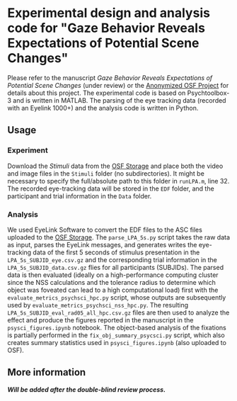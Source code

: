 # Experimental design and analysis code for "Gaze Behavior Reveals Expectations of Potential Scene Changes" 

Please refer to the manuscript *Gaze Behavior Reveals Expectations of Potential Scene Changes* (under review) or the [Anonymized OSF Project](https://osf.io/2skr3/?view_only=057f974b0703410293299ef7ca6b7531) for details about this project. 
The experimental code is based on Psychtoolbox-3 and is written in MATLAB. The parsing of the eye tracking data (recorded with an Eyelink 1000+) and the analysis code is written in Python. 

## Usage 

### Experiment
Download the *Stimuli* data from the [OSF Storage](https://osf.io/2skr3/files/osfstorage?view_only=057f974b0703410293299ef7ca6b7531) and place both the video and image files in the `Stimuli` folder (no subdirectories). It might be necessary to specify the full/absolute path to this folder in `runLPA.m`, line 32. The recorded eye-tracking data will be stored in the `EDF` folder, and the participant and trial information in the `Data` folder.

### Analysis
We used EyeLink Software to convert the EDF files to the ASC files uploaded to the [OSF Storage](https://osf.io/2skr3/files/osfstorage?view_only=057f974b0703410293299ef7ca6b7531). The `parse_LPA_5s.py` script takes the raw data as input, parses the EyeLink messages, and generates writes the eye-tracking data of the first 5 seconds of stimulus presentation in the `LPA_5s_SUBJID_eye.csv.gz` and the corresponding trial information in the `LPA_5s_SUBJID_data.csv.gz` flies for all participants (SUBJIDs). The parsed data is then evaluated (ideally on a high-performance computing cluster since the NSS calculations and the tolerance radius to determine which object was foveated can lead to a high computational load) first with the `evaluate_metrics_psychsci_hpc.py` script, whose outputs are subsequently used by `evaluate_metrics_psychsci_nss_hpc.py`. The resulting `LPA_5s_SUBJID_eval_rad05_all_hpc.csv.gz` files are then used to analyze the effect and produce the figures reported in the manuscript in the `psysci_figures.ipynb` notebook. The object-based analysis of the fixations is partially performed in the `fix_obj_summary_psycsci.py` script, which also creates summary statistics used in `psysci_figures.ipynb` (also uploaded to OSF).

## More information

***Will be added after the double-blind review process.***

